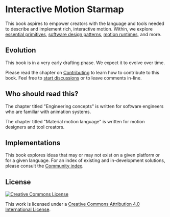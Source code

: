 # Interactive Motion Starmap

This book aspires to empower creators with the language and tools needed to describe and implement rich, interactive motion. Within, we explore [essential primitives](primitives.md), [software design patterns](plan-execution-pattern.md), [motion runtimes](concepts/runtimes.md), and more.

## Evolution

This book is in a very early drafting phase. We expect it to evolve over time.

Please read the chapter on [Contributing](CONTRIBUTING.md) to learn how to contribute to this book. Feel free to [start discussions](https://www.gitbook.com/book/material-motion/material-motion-starmap/discussions) or to leave comments in-line.

## Who should read this?

The chapter titled "Engineering concepts" is written for software engineers who are familiar with animation systems.

The chapter titled "Material motion language" is written for motion designers and tool creators.

## Implementations

This book explores ideas that may or may not exist on a given platform or for a given language. For an index of existing and in-development solutions, please consult the [Community index](community_index/).

## License

[![Creative Commons License](https://i.creativecommons.org/l/by/4.0/88x31.png)](http://creativecommons.org/licenses/by/4.0/)

This work is licensed under a [Creative Commons Attribution 4.0 International License](http://creativecommons.org/licenses/by/4.0/).

<!--

LGTM:
- featherless
- larche

-->
